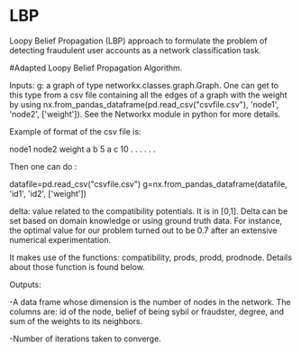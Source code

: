 # LBP
Loopy Belief Propagation (LBP) approach to formulate the problem of detecting fraudulent user accounts as a network classification task.

#Adapted Loopy Belief Propagation Algorithm.

Inputs:
g: a graph of type networkx.classes.graph.Graph. One can get to this type from 
a csv file containing all the edges of a graph with the weight by using 
nx.from_pandas_dataframe(pd.read_csv("csvfile.csv"), 'node1', 'node2', ['weight']).
See the Networkx module in python for more details.

Example of format of the csv file is:

node1 node2 weight
  a     b      5
  a     c      10
  .     .       .
  .     .       .

Then one can do :

datafile=pd.read_csv("csvfile.csv")
g=nx.from_pandas_dataframe(datafile, 'id1', 'id2', ['weight'])

delta: value related to the compatibility potentials. It is in [0,1]. 
Delta can be set based on domain knowledge or using ground truth data.
For instance, the optimal value for our problem turned out to be 0.7 after
an extensive numerical experimentation.


It makes use of the functions: compatibility, prods, prodd, prodnode. Details
about those function is found below. 

Outputs:

-A data frame whose dimension is the number of nodes in the network. The columns
are: id of the node, belief of being sybil or fraudster, degree, and sum of the 
weights to its neighbors.

-Number of iterations taken to converge.
